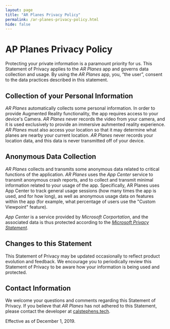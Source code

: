 ```yaml
---
layout: page
title: "AR Planes Privacy Policy"
permalink: /ar-planes-privacy-policy.html
hide: false
---
```


# AP Planes Privacy Policy

Protecting your private information is a paramount priority for us. This Statement of Privacy applies to the *AR Planes* app and governs data collection and usage. By using the *AR Planes* app, you, “the user”, consent to the data practices described in this statement.

## Collection of your Personal Information
*AR Planes* automatically collects some personal information. In order to provide Augmented Reality functionality, the app requires access to your device's Camera. *AR Planes* never records the video from your camera, and it is used exclusively to provide an immersive auhmented reality experience. *AR Planes* must also access your location so that it may determine what planes are nearby your current location. *AR Planes* never records your location data, and this data is never transmitted off of your device.

## Anonymous Data Collection
*AR Planes* collects and transmits some anonymous data related to critical functions of the application. *AR Planes* uses the *App Center* service to transmit anonymous crash reports, and to collect and transmit minimal information related to your usage of the app. Specifically, AR Planes uses App Center to track general usage sessions (how many times the app is used, and for how long), as well as anonymous usage data on features within the app (for example, what percentage of users use the "Custom Viewpoint" feature).

*App Center* is a service provided by *Microsoft Corportation*, and the associated data is thus protected according to the *[Microsoft Privacy Statement](https://privacy.microsoft.com/en-us/privacystatement)*.

## Changes to this Statement
This Statement of Privacy may be updated occasionally to reflect product evolution and feedback. We encourage you to periodically review this Statement of Privacy to be aware how your information is being used and protected.

## Contact Information
We welcome your questions and comments regarding this Statement of Privacy. If you believe that *AR Planes* has not adhered to this Statement, please contact the developer at [calstephens.tech](https://calstephens.tech/contact/).

Effective as of December 1, 2019.
